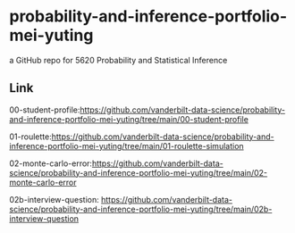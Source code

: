 # probability-and-inference-portfolio-mei-yuting
a GitHub repo for 5620 Probability and Statistical Inference

## Link
00-student-profile:https://github.com/vanderbilt-data-science/probability-and-inference-portfolio-mei-yuting/tree/main/00-student-profile

01-roulette:https://github.com/vanderbilt-data-science/probability-and-inference-portfolio-mei-yuting/tree/main/01-roulette-simulation

02-monte-carlo-error:https://github.com/vanderbilt-data-science/probability-and-inference-portfolio-mei-yuting/tree/main/02-monte-carlo-error

02b-interview-question: https://github.com/vanderbilt-data-science/probability-and-inference-portfolio-mei-yuting/tree/main/02b-interview-question

